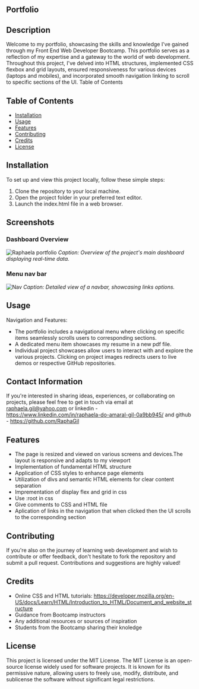 ## Portfolio

## Description
Welcome to my portfolio, showcasing the skills and knowledge I've gained through my Front End Web Developer Bootcamp. This portfolio serves as a reflection of my expertise and a gateway to the world of web development. Throughout this project, I've delved into HTML structures, implemented CSS flexbox and grid layouts, ensured responsiveness for various devices (laptops and mobiles), and incorporated smooth navigation linking to scroll to specific sections of the UI.
Table of Contents

## Table of Contents
- [Installation](#installation)
- [Usage](#usage)
- [Features](#features)
- [Contributing](#contributing)
- [Credits](#credits)
- [License](#license)

## Installation

To set up and view this project locally, follow these simple steps:

1. Clone the repository to your local machine.
2. Open the project folder in your preferred text editor.
3. Launch the index.html file in a web browser.

## Screenshots
### Dashboard Overview
![Raphaela portfolio](https://github.com/RaphaGil/raphaela_gil_portfolio/assets/128820385/097698cc-c18e-414b-9449-bc16307de08d)
*Caption: Overview of the project's main dashboard displaying real-time data.*
### Menu nav bar
![Nav](https://github.com/RaphaGil/raphaela_gil_portfolio/assets/128820385/822f9d66-a579-4526-a4a9-507bdfdc55d2)
*Caption: Detailed view of a navbar, showcasing links options.*

## Usage
Navigation and Features:
- The portfolio includes a navigational menu where clicking on specific items seamlessly scrolls users to corresponding sections.
- A dedicated menu item showcases my resume in a new pdf file.
- Individual project showcases allow users to interact with and explore the various projects. Clicking on project images redirects users to live demos or respective GitHub repositories.

## Contact Information
If you're interested in sharing ideas, experiences, or collaborating on projects, please feel free to get in touch via email at raphaela.gil@yahoo.com or linkedin - https://www.linkedin.com/in/raphaela-do-amaral-gil-0a9bb945/ and github - https://github.com/RaphaGil


## Features
- The page is resized and viewed on various screens and devices.The layout is responsive and adapts to my viewport
- Implementation of fundamental HTML structure
- Application of CSS styles to enhance page elements
- Utilization of divs and semantic HTML elements for clear content separation
- Imprementation of display flex and grid in css
- Use :root in css
- Give comments to CSS and HTML file
- Aplication of links in the navigation that when clicked then the UI scrolls to the corresponding section


## Contributing
If you're also on the journey of learning web development and wish to contribute or offer feedback, don't hesitate to fork the repository and submit a pull request. Contributions and suggestions are highly valued!

## Credits
- Online CSS and HTML tutorials:
https://developer.mozilla.org/en-US/docs/Learn/HTML/Introduction_to_HTML/Document_and_website_structure
- Guidance from Bootcamp instructors
- Any additional resources or sources of inspiration
- Students from the Bootcamp sharing their knoledge

## License
This project is licensed under the MIT License. The MIT License is an open-source license widely used for software projects. It is known for its permissive nature, allowing users to freely use, modify, distribute, and sublicense the software without significant legal restrictions.


